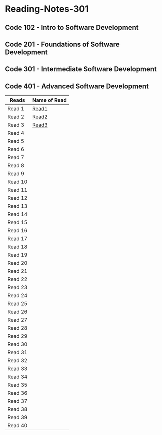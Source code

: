# Reading-Notes-301
## Code 102 - Intro to Software Development
## Code 201 - Foundations of Software Development
## Code 301 - Intermediate Software Development
## Code 401 - Advanced Software Development


| Reads   | Name of Read |
| ----------- | ----------- |
| Read 1  |[Read1](https://zaidalasfar97.github.io/Reading-Notes-401/Read01) |
| Read 2  |[Read2](https://zaidalasfar97.github.io/Reading-Notes-401/Read02)|
| Read 3  |[Read3](https://zaidalasfar97.github.io/Reading-Notes-401/Read03)|
| Read 4  | |
| Read 5  | |
| Read 6  | |
| Read 7  | |
| Read 8  | |
| Read 9  | |
| Read 10 | |
| Read 11 | |
| Read 12 | |
| Read 13 | |
| Read 14 | |
| Read 15 | |
| Read 16 | |
| Read 17 | |
| Read 18 | |
| Read 19 | |
| Read 20 | |
| Read 21 | |
| Read 22 | |
| Read 23 | |
| Read 24 | |
| Read 25 | |
| Read 26 | |
| Read 27 | |
| Read 28 | |
| Read 29 | |
| Read 30 | |
| Read 31 | |
| Read 32 | |
| Read 33 | |
| Read 34 | |
| Read 35 | |
| Read 36 | |
| Read 37 | |
| Read 38 | |
| Read 39 | |
| Read 40 | |
